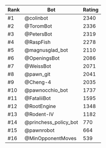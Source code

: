 Rank|Bot|Rating
---|---|---
#1|@colinbot|2340
#2|@ToromBot|2336
#3|@PetersBot|2319
#4|@RaspFish|2278
#5|@magnusglad_bot|2110
#6|@OpeningsBot|2086
#7|@WeissBot|2071
#8|@pawn_git|2041
#9|@Cheng-4|2035
#10|@pawnocchio_bot|1737
#11|@FataliiBot|1595
#12|@RootEngine|1348
#13|@Rodent-IV|1182
#14|@princhess_policy_bot|770
#15|@pawnrobot|664
#16|@MinOpponentMoves|539
